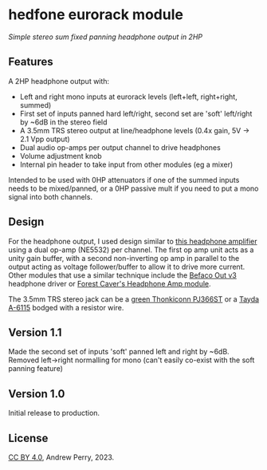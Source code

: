 # hedfone eurorack module

_Simple stereo sum fixed panning headphone output in 2HP_

## Features

A 2HP headphone output with:

- Left and right mono inputs at eurorack levels (left+left, right+right, summed)
- First set of inputs panned hard left/right, second set are 'soft' left/right by ~6dB in the stereo field
- A 3.5mm TRS stereo output at line/headphone levels (0.4x gain, 5V -> 2.1 Vpp output)
- Dual audio op-amps per output channel to drive headphones
- Volume adjustment knob
- Internal pin header to take input from other modules (eg a mixer)

Intended to be used with 0HP attenuators if one of the summed inputs needs to be mixed/panned, or a 0HP passive mult if you need to put a mono signal into both channels.

## Design

For the headphone output, I used design similar to [this headphone amplifier](http://www.redcircuits.com/Page155.htm) using a dual op-amp (NE5532) per channel. The first op amp unit acts as a unity gain buffer, with a second non-inverting op amp in parallel to the output acting as voltage follower/buffer to allow it to drive more current. Other modules that use a similar technique include the [Befaco Out v3](https://www.befaco.org/out-v3/) headphone driver or [Forest Caver's Headphone Amp module](https://github.com/forestcaver/Analog-Voice/tree/master/AJH_Headphone_Amp).

The 3.5mm TRS stereo jack can be a [green Thonkiconn PJ366ST](https://www.thonk.co.uk/shop/green-stereo-thonkiconn-jacks-pj366st-x1/) or a [Tayda A-6115](https://www.taydaelectronics.com/3-5mm-stereo-enclosed-socket.html) bodged with a resistor wire.

## Version 1.1

Made the second set of inputs 'soft' panned left and right by ~6dB.
Removed left->right normalling for mono (can't easily co-exist with the soft panning feature)

## Version 1.0

Initial release to production.

## License

[CC BY 4.0](https://creativecommons.org/licenses/by/4.0/), Andrew Perry, 2023.